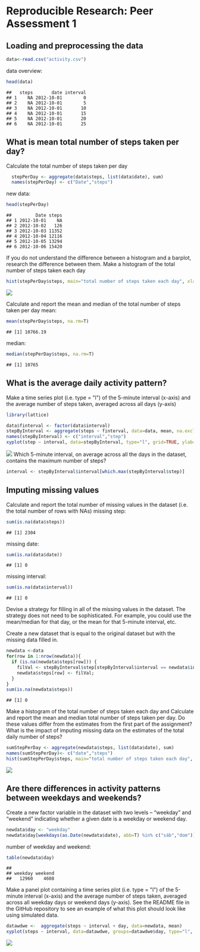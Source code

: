 # Reproducible Research: Peer Assessment 1


## Loading and preprocessing the data

```r
data<-read.csv("activity.csv")
```

data overview:

```r
head(data)
```

```
##   steps       date interval
## 1    NA 2012-10-01        0
## 2    NA 2012-10-01        5
## 3    NA 2012-10-01       10
## 4    NA 2012-10-01       15
## 5    NA 2012-10-01       20
## 6    NA 2012-10-01       25
```


## What is mean total number of steps taken per day?

 Calculate the total number of steps taken per day

```r
  stepPerDay <- aggregate(data$steps, list(data$date), sum)
  names(stepPerDay) <- c("Date","steps")
```

new data:

```r
head(stepPerDay)
```

```
##         Date steps
## 1 2012-10-01    NA
## 2 2012-10-02   126
## 3 2012-10-03 11352
## 4 2012-10-04 12116
## 5 2012-10-05 13294
## 6 2012-10-06 15420
```

 If you do not understand the difference between a histogram and a barplot, research the difference between them. Make a histogram of the total number of steps taken each day

```r
hist(stepPerDay$steps, main="total number of steps taken each day", xlab="steps taken each day")
```

![](PA1_template_files/figure-html/unnamed-chunk-5-1.png) 

 Calculate and report the mean and median of the total number of steps taken per day
mean:

```r
mean(stepPerDay$steps, na.rm=T)
```

```
## [1] 10766.19
```

median:

```r
median(stepPerDay$steps, na.rm=T)
```

```
## [1] 10765
```


## What is the average daily activity pattern?
 Make a time series plot (i.e. type = "l") of the 5-minute interval (x-axis) and the average number of steps taken, averaged across all days (y-axis)

```r
library(lattice)

data$finterval <- factor(data$interval)
stepByInterval <- aggregate(steps ~ finterval, data=data, mean, na.exclude=T)
names(stepByInterval) <- c("interval","step")
xyplot(step ~ interval, data=stepByInterval, type="l", grid=TRUE, ylab="Number of steps", xlab="5-min. intervals from midnight", main="Average number of steps by 5-minutes intervals")
```

![](PA1_template_files/figure-html/unnamed-chunk-8-1.png) 
 Which 5-minute interval, on average across all the days in the dataset, contains the maximum number of steps?

```r
interval <- stepByInterval$interval[which.max(stepByInterval$step)]
```
## Imputing missing values

 Calculate and report the total number of missing values in the dataset (i.e. the total number of rows with NAs)
missing step:

```r
sum(is.na(data$steps))
```

```
## [1] 2304
```
missing date:

```r
sum(is.na(data$date))
```

```
## [1] 0
```
missing interval:

```r
sum(is.na(data$interval))
```

```
## [1] 0
```
 Devise a strategy for filling in all of the missing values in the dataset. The strategy does not need to be sophisticated. For example, you could use the mean/median for that day, or the mean for that 5-minute interval, etc.

 Create a new dataset that is equal to the original dataset but with the missing data filled in.

```r
newdata <-data
for(row in 1:nrow(newdata)){
  if (is.na(newdata$steps[row])) {
    filVal <- stepByInterval$step[stepByInterval$interval == newdata$interval[row]];
    newdata$steps[row] <- filVal;
  }
}
sum(is.na(newdata$steps))
```

```
## [1] 0
```

 Make a histogram of the total number of steps taken each day and Calculate and report the mean and median total number of steps taken per day. Do these values differ from the estimates from the first part of the assignment? What is the impact of imputing missing data on the estimates of the total daily number of steps?

```r
sumStepPerDay <- aggregate(newdata$steps, list(data$date), sum)
names(sumStepPerDay)<- c("date","steps")
hist(sumStepPerDay$steps, main="total number of steps taken each day", xlab="steps per day")
```

![](PA1_template_files/figure-html/unnamed-chunk-14-1.png) 


## Are there differences in activity patterns between weekdays and weekends?
 Create a new factor variable in the dataset with two levels – “weekday” and “weekend” indicating whether a given date is a weekday or weekend day.

```r
newdata$day <- "weekday"
newdata$day[weekdays(as.Date(newdata$date), abb=T) %in% c("sáb","dom")] <- "weekend"
```
number of weekday and weekend:

```r
table(newdata$day)
```

```
## 
## weekday weekend 
##   12960    4608
```

 Make a panel plot containing a time series plot (i.e. type = "l") of the 5-minute interval (x-axis) and the average number of steps taken, averaged across all weekday days or weekend days (y-axis). See the README file in the GitHub repository to see an example of what this plot should look like using simulated data.

```r
datawdwe <-  aggregate(steps ~ interval + day, data=newdata, mean)
xyplot(steps ~ interval, data=datawdwe, groups=datawdwe$day, type="l", grid=T, main="weekday vs weekend")
```

![](PA1_template_files/figure-html/unnamed-chunk-17-1.png) 
